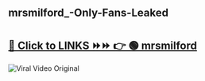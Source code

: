 
 ## mrsmilford_-Only-Fans-Leaked

# <h2><a href="https://clipsfans.com/mrsmilford_&ref=git">🔗 Click to LINKS ⏩⏩ 👉 🟢 mrsmilford  </a></h2>

<a href="https://clipsfans.com/mrsmilford_&ref=git" rel="nofollow" data-target="animated-image.originalLink"><img src="https://i.ibb.co.com/xMMVF88/686577567.gif" alt="Viral Video Original" style="max-width: 100%; display: inline-block;" data-target="animated-image.originalImage"></a>
